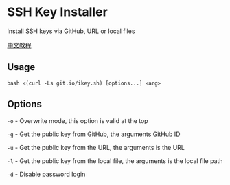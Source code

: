 # SSH Key Installer

Install SSH keys via GitHub, URL or local files

[中文教程](https://p3terx.com/archives/ssh-key-installer.html)

## Usage

```
bash <(curl -Ls git.io/ikey.sh) [options...] <arg>
```

## Options

`-o` - Overwrite mode, this option is valid at the top

`-g` - Get the public key from GitHub, the arguments GitHub ID

`-u` - Get the public key from the URL, the arguments is the URL

`-l` - Get the public key from the local file, the arguments is the local file path

`-d` - Disable password login
